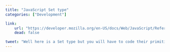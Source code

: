 ```yaml
---
title: "JavaScript Set type"
categories: ["Development"]

link:
    url: "https://developer.mozilla.org/en-US/docs/Web/JavaScript/Reference/Global_Objects/Set"
    dead: false

tweet: "Well here is a Set type but you will have to code their primitives yourself."
---
```

